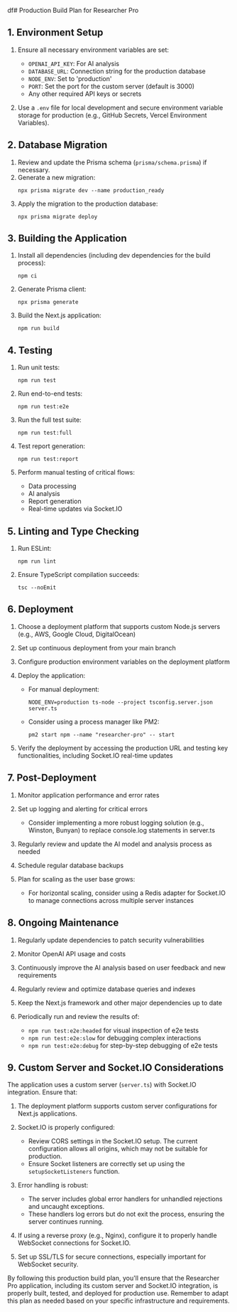 df# Production Build Plan for Researcher Pro

## 1. Environment Setup

1. Ensure all necessary environment variables are set:
   - `OPENAI_API_KEY`: For AI analysis
   - `DATABASE_URL`: Connection string for the production database
   - `NODE_ENV`: Set to 'production'
   - `PORT`: Set the port for the custom server (default is 3000)
   - Any other required API keys or secrets

2. Use a `.env` file for local development and secure environment variable storage for production (e.g., GitHub Secrets, Vercel Environment Variables).

## 2. Database Migration

1. Review and update the Prisma schema (`prisma/schema.prisma`) if necessary.
2. Generate a new migration:
   ```
   npx prisma migrate dev --name production_ready
   ```
3. Apply the migration to the production database:
   ```
   npx prisma migrate deploy
   ```

## 3. Building the Application

1. Install all dependencies (including dev dependencies for the build process):
   ```
   npm ci
   ```

2. Generate Prisma client:
   ```
   npx prisma generate
   ```

3. Build the Next.js application:
   ```
   npm run build
   ```

## 4. Testing

1. Run unit tests:
   ```
   npm run test
   ```

2. Run end-to-end tests:
   ```
   npm run test:e2e
   ```

3. Run the full test suite:
   ```
   npm run test:full
   ```

4. Test report generation:
   ```
   npm run test:report
   ```

5. Perform manual testing of critical flows:
   - Data processing
   - AI analysis
   - Report generation
   - Real-time updates via Socket.IO

## 5. Linting and Type Checking

1. Run ESLint:
   ```
   npm run lint
   ```

2. Ensure TypeScript compilation succeeds:
   ```
   tsc --noEmit
   ```

## 6. Deployment

1. Choose a deployment platform that supports custom Node.js servers (e.g., AWS, Google Cloud, DigitalOcean)

2. Set up continuous deployment from your main branch

3. Configure production environment variables on the deployment platform

4. Deploy the application:
   - For manual deployment:
     ```
     NODE_ENV=production ts-node --project tsconfig.server.json server.ts
     ```
   - Consider using a process manager like PM2:
     ```
     pm2 start npm --name "researcher-pro" -- start
     ```

5. Verify the deployment by accessing the production URL and testing key functionalities, including Socket.IO real-time updates

## 7. Post-Deployment

1. Monitor application performance and error rates

2. Set up logging and alerting for critical errors
   - Consider implementing a more robust logging solution (e.g., Winston, Bunyan) to replace console.log statements in server.ts

3. Regularly review and update the AI model and analysis process as needed

4. Schedule regular database backups

5. Plan for scaling as the user base grows:
   - For horizontal scaling, consider using a Redis adapter for Socket.IO to manage connections across multiple server instances

## 8. Ongoing Maintenance

1. Regularly update dependencies to patch security vulnerabilities

2. Monitor OpenAI API usage and costs

3. Continuously improve the AI analysis based on user feedback and new requirements

4. Regularly review and optimize database queries and indexes

5. Keep the Next.js framework and other major dependencies up to date

6. Periodically run and review the results of:
   - `npm run test:e2e:headed` for visual inspection of e2e tests
   - `npm run test:e2e:slow` for debugging complex interactions
   - `npm run test:e2e:debug` for step-by-step debugging of e2e tests

## 9. Custom Server and Socket.IO Considerations

The application uses a custom server (`server.ts`) with Socket.IO integration. Ensure that:

1. The deployment platform supports custom server configurations for Next.js applications.

2. Socket.IO is properly configured:
   - Review CORS settings in the Socket.IO setup. The current configuration allows all origins, which may not be suitable for production.
   - Ensure Socket listeners are correctly set up using the `setupSocketListeners` function.

3. Error handling is robust:
   - The server includes global error handlers for unhandled rejections and uncaught exceptions.
   - These handlers log errors but do not exit the process, ensuring the server continues running.

4. If using a reverse proxy (e.g., Nginx), configure it to properly handle WebSocket connections for Socket.IO.

5. Set up SSL/TLS for secure connections, especially important for WebSocket security.

By following this production build plan, you'll ensure that the Researcher Pro application, including its custom server and Socket.IO integration, is properly built, tested, and deployed for production use. Remember to adapt this plan as needed based on your specific infrastructure and requirements.
